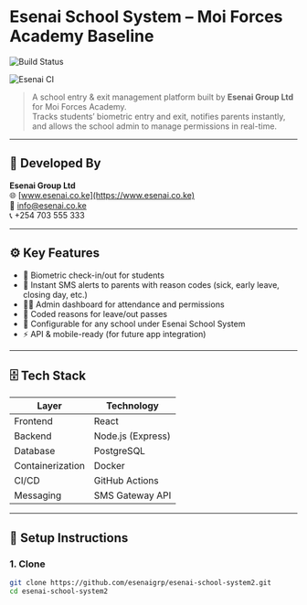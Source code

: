 # Esenai School System – Moi Forces Academy Baseline
![Build Status](https://github.com/esenaigrp/esenai-school-system2/actions/workflows/ci.yml/badge.svg)

![Esenai CI](https://github.com/esenaigrp/esenai-school-system2/actions/workflows/ci.yml/badge.svg)

> A school entry & exit management platform built by **Esenai Group Ltd** for Moi Forces Academy.  
> Tracks students’ biometric entry and exit, notifies parents instantly, and allows the school admin to manage permissions in real-time.

---

## 🧩 Developed By
**Esenai Group Ltd**  
🌐 [www.esenai.co.ke](https://www.esenai.co.ke)  
📧 info@esenai.co.ke  
📞 +254 703 555 333  

---

## ⚙️ Key Features
- 🔐 Biometric check-in/out for students  
- 📲 Instant SMS alerts to parents with reason codes (sick, early leave, closing day, etc.)  
- 🧑‍💼 Admin dashboard for attendance and permissions  
- 🧾 Coded reasons for leave/out passes  
- 🏫 Configurable for any school under Esenai School System  
- ⚡ API & mobile-ready (for future app integration)

---

## 🗄️ Tech Stack
| Layer | Technology |
|-------|-------------|
| Frontend | React |
| Backend | Node.js (Express) |
| Database | PostgreSQL |
| Containerization | Docker |
| CI/CD | GitHub Actions |
| Messaging | SMS Gateway API |

---

## 🧰 Setup Instructions

### 1. Clone
```bash
git clone https://github.com/esenaigrp/esenai-school-system2.git
cd esenai-school-system2
